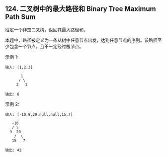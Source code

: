 ## 124. 二叉树中的最大路径和 Binary Tree Maximum Path Sum

给定一个非空二叉树，返回其最大路径和。

本题中，路径被定义为一条从树中任意节点出发，达到任意节点的序列。该路径至少包含一个节点，且不一定经过根节点。

示例 1:

```text
输入: [1,2,3]

       1
      / \
     2   3

输出: 6
```

示例 2:

```text
输入: [-10,9,20,null,null,15,7]

   -10
   / \
  9  20
    /  \
   15   7

输出: 42
```






































